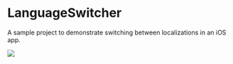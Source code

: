 # LanguageSwitcher
A sample project to demonstrate switching between localizations in an iOS app.

![](https://user-images.githubusercontent.com/5389084/37874645-639e0b1e-3065-11e8-89eb-7245876d7b6b.gif)